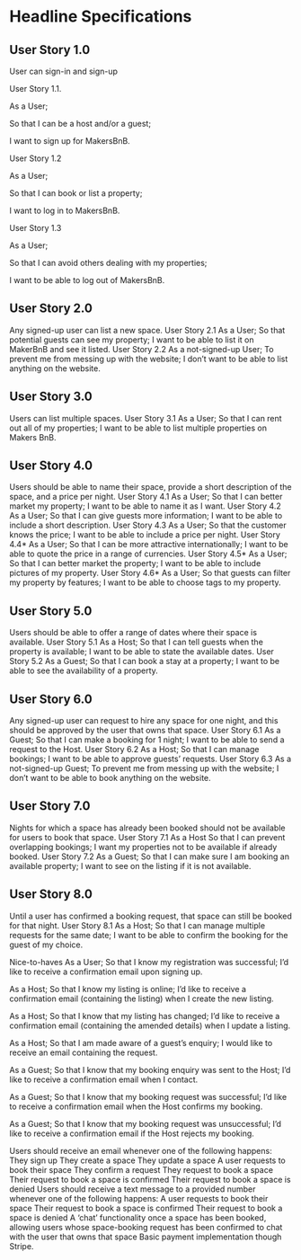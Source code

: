 Headline Specifications
=======================

User Story 1.0
---------------
User can sign-in and sign-up

User Story 1.1.

As a User;

So that I can be a host and/or a guest;

I want to sign up for MakersBnB.


User Story 1.2

As a User;

So that I can book or list a property;

I want to log in to MakersBnB.


User Story 1.3

As a User;

So that I can avoid others dealing with my properties;

I want to be able to log out of MakersBnB.

User Story 2.0
--------------
Any signed-up user can list a new space.
User Story 2.1
As a User;
So that potential guests can see my property;
I want to be able to list it on MakerBnB and see it listed.
User Story 2.2
As a not-signed-up User;
To prevent me from messing up with the website;
I don’t want to be able to list anything on the website.

User Story 3.0
--------------
Users can list multiple spaces.
User Story 3.1
As a User;
So that I can rent out all of my properties;
I want to be able to list multiple properties on Makers BnB.

User Story 4.0
--------------
Users should be able to name their space, provide a short description of the space, and a price per night.
User Story 4.1
As a User;
So that I can better market my property;
I want to be able to name it as I want.
User Story 4.2
As a User;
So that I can give guests more information;
I want to be able to include a short description.
User Story 4.3
As a User;
So that the customer knows the price;
I want to be able to include a price per night.
User Story 4.4*
As a User;
So that I can be more attractive internationally;
I want to be able to quote the price in a range of currencies.
User Story 4.5*
As a User;
So that I can better market the property;
I want to be able to include pictures of my property.
User Story 4.6*
As a User;
So that guests can filter my property by features;
I want to be able to choose tags to my property.

User Story 5.0
--------------
Users should be able to offer a range of dates where their space is available.
User Story 5.1
As a Host;
So that I can tell guests when the property is available;
I want to be able to state the available dates.
User Story 5.2
As a Guest;
So that I can book a stay at a property;
I want to be able to see the availability of a property.

User Story 6.0
--------------
Any signed-up user can request to hire any space for one night, and this should be approved by the user that owns that space.
User Story 6.1
As a Guest;
So that I can make a booking for 1 night;
I want to be able to send a request to the Host.
User Story 6.2
As a Host;
So that I can manage bookings;
I want to be able to approve guests’ requests.
User Story 6.3
As a not-signed-up Guest;
To prevent me from messing up with the website;
I don’t want to be able to book anything on the website.

User Story 7.0
--------------
Nights for which a space has already been booked should not be available for users to book that space.
User Story 7.1
As a Host
So that I can prevent overlapping bookings;
I want my properties not to be available if already booked.
User Story 7.2
As a Guest;
So that I can make sure I am booking an available property;
I want to see on the listing if it is not available.

User Story 8.0
--------------
Until a user has confirmed a booking request, that space can still be booked for that night.
User Story 8.1
As a Host;
So that I can manage multiple requests for the same date;
I want to be able to confirm the booking for the guest of my choice.

Nice-to-haves
As a User;
So that I know my registration was successful;
I’d like to receive a confirmation email upon signing up.

As a Host;
So that I know my listing is online;
I’d like to receive a confirmation email (containing the listing) when I create the new listing.

As a Host;
So that I know that my listing has changed;
I’d like to receive a confirmation email (containing the amended details) when I update a listing.

As a Host;
So that I am made aware of a guest’s enquiry;
I would like to receive an email containing the request.

As a Guest;
So that I know that my booking enquiry was sent to the Host;
I’d like to receive a confirmation email when I contact.

As a Guest;
So that I know that my booking request was successful;
I’d like to receive a confirmation email when the Host confirms my booking.

As a Guest;
So that I know that my booking request was unsuccessful;
I’d like to receive a confirmation email if the Host rejects my booking.

Users should receive an email whenever one of the following happens:
They sign up
They create a space
They update a space
A user requests to book their space
They confirm a request
They request to book a space
Their request to book a space is confirmed
Their request to book a space is denied
Users should receive a text message to a provided number whenever one of the following happens:
A user requests to book their space
Their request to book a space is confirmed
Their request to book a space is denied
A ‘chat’ functionality once a space has been booked, allowing users whose space-booking request has been confirmed to chat with the user that owns that space
Basic payment implementation though Stripe.
